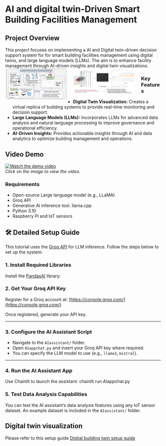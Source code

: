 # AI and digital twin-Driven Smart Building Facilities Management

## Project Overview

This project focuses on implementing a AI and Digital twin-driven decision support system for for smart building facilities management using digital twins, and large language models (LLMs). The aim is to enhance facility management through AI-driven insights and digital twin visualizations.
<img src="/fig1.png" style="float: left; margin-right: 20px; max-width: 200px;">
<img src="/fig2.png" style="float: left; margin-right: 20px; max-width: 200px;">

### Key Features
- **Digital Twin Visualization:** Creates a virtual replica of building systems to provide real-time monitoring and decision support.
- **Large Language Models (LLMs):** Incorporates LLMs for advanced data analysis and natural language processing to improve governance and operational efficiency.
- **AI-Driven Insights:** Provides actionable insights through AI and data analytics to optimize building management and operations.

## Video Demo

[![Watch the demo video](https://img.youtube.com/vi/aH_DdPCd3Rc/0.jpg)](https://www.youtube.com/watch?v=aH_DdPCd3Rc)  
*Click on the image to view the video.*


### Requirements
- Open-source Large language model (e.g., LLaMA)
- Groq API
- Generative AI inference tool. llama.cpp
- Python 3.10
- Raspberry Pi and IoT sensors


## 🛠️ Detailed Setup Guide

This tutorial uses the [Groq API](https://console.groq.com/) for LLM inference. Follow the steps below to set up the system:

### 1. Install Required Libraries

Install the [PandasAI](https://pandas-ai.com/) library:

### 2. Get Your Groq API Key

Register for a Groq account at: [https://console.groq.com/](https://console.groq.com/)

Once registered, generate your API key.

---

### 3. Configure the AI Assistant Script

- Navigate to the `AIassistant/` folder.
- Open `AIappchat.py` and insert your Groq API key where required.
- You can specify the LLM model to use (e.g., `llama3`, `mistral`).

---



### 4. Run the AI Assistant App

Use Chainlit to launch the assistant:
chainlit run AIappchat.py


### 5. Test Data Analysis Capabilities
You can test the AI assistant’s data analysis features using any IoT sensor dataset.
An example dataset is included in the `AIassistant/` folder.




## Digital twin visualization

Please refer to this setup guide [Digital building twin setup guide](https://github.com/reachsak/digital-building-twin/blob/main/README.md)


